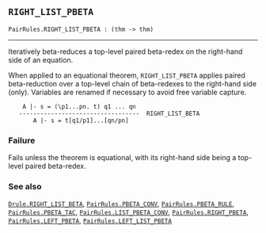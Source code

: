 ## `RIGHT_LIST_PBETA`

``` hol4
PairRules.RIGHT_LIST_PBETA : (thm -> thm)
```

------------------------------------------------------------------------

Iteratively beta-reduces a top-level paired beta-redex on the right-hand
side of an equation.

When applied to an equational theorem, `RIGHT_LIST_PBETA` applies paired
beta-reduction over a top-level chain of beta-redexes to the right-hand
side (only). Variables are renamed if necessary to avoid free variable
capture.

``` hol4
    A |- s = (\p1...pn. t) q1 ... qn
   ----------------------------------  RIGHT_LIST_BETA
       A |- s = t[q1/p1]...[qn/pn]
```

### Failure

Fails unless the theorem is equational, with its right-hand side being a
top-level paired beta-redex.

### See also

[`Drule.RIGHT_LIST_BETA`](#Drule.RIGHT_LIST_BETA),
[`PairRules.PBETA_CONV`](#PairRules.PBETA_CONV),
[`PairRules.PBETA_RULE`](#PairRules.PBETA_RULE),
[`PairRules.PBETA_TAC`](#PairRules.PBETA_TAC),
[`PairRules.LIST_PBETA_CONV`](#PairRules.LIST_PBETA_CONV),
[`PairRules.RIGHT_PBETA`](#PairRules.RIGHT_PBETA),
[`PairRules.LEFT_PBETA`](#PairRules.LEFT_PBETA),
[`PairRules.LEFT_LIST_PBETA`](#PairRules.LEFT_LIST_PBETA)
